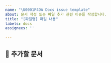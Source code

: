 ```yaml
---
name: "\U0001F4DA Docs issue template"
about: 문서 작성 또는 파일 추가 관련 이슈를 작성합니다.
title: "[파일명] 파일 내용"
labels: docs
assignees: ''

---
```


## 📄 추가할 문서

<!-- 추가할 문서의 목적과 내용을 설명해 주세요 -->
